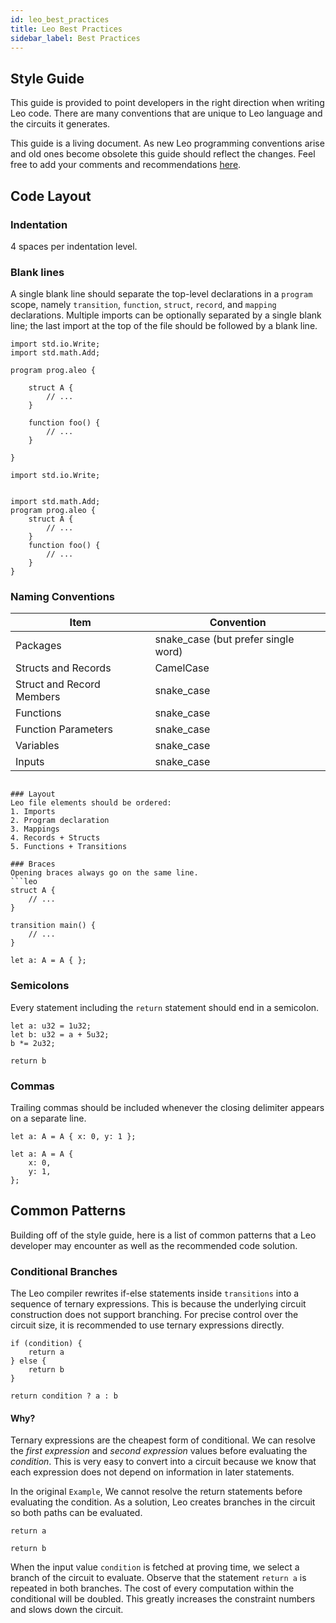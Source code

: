 ```yaml
---
id: leo_best_practices
title: Leo Best Practices
sidebar_label: Best Practices
---
```

## Style Guide

This guide is provided to point developers in the right direction when writing Leo code.
There are many conventions that are unique to Leo language and the circuits it generates.

This guide is a living document.
As new Leo programming conventions arise and old ones become obsolete this guide should reflect the changes.
Feel free to add your comments and recommendations [here](https://docs.leo-lang.org/leo/resources#contributing).

## Code Layout

### Indentation
4 spaces per indentation level.

### Blank lines

A single blank line should separate the top-level declarations in a `program` scope,
namely `transition`, `function`, `struct`, `record`, and `mapping` declarations.
Multiple imports can be optionally separated by a single blank line;
the last import at the top of the file should be followed by a blank line.

```leo title="Yes:"
import std.io.Write;
import std.math.Add;

program prog.aleo {

    struct A {
        // ...
    }

    function foo() {
        // ...
    }

}
```

```leo title="No:"
import std.io.Write;


import std.math.Add;
program prog.aleo {
    struct A {
        // ...
    }
    function foo() {
        // ...
    }
}
```

### Naming Conventions

| Item                      | Convention                          |
|---------------------------|-------------------------------------|
| Packages                  | snake_case (but prefer single word) |
| Structs and Records       | CamelCase                           |
| Struct and Record Members | snake_case                          |
| Functions                 | snake_case                          |
| Function Parameters       | snake_case                          |
| Variables                 | snake_case                          |
| Inputs                    | snake_case                          |
```

### Layout
Leo file elements should be ordered:
1. Imports
2. Program declaration
3. Mappings
4. Records + Structs
5. Functions + Transitions

### Braces
Opening braces always go on the same line.
```leo
struct A {
    // ...
}

transition main() {
    // ...
}

let a: A = A { };
```

### Semicolons
Every statement including the `return` statement should end in a semicolon.
```leo
let a: u32 = 1u32;
let b: u32 = a + 5u32;
b *= 2u32;

return b
```

### Commas
Trailing commas should be included whenever the closing delimiter appears on a separate line.
```leo
let a: A = A { x: 0, y: 1 };

let a: A = A {
    x: 0,
    y: 1,
};
```

## Common Patterns

Building off of the style guide, here is a list of common patterns that a Leo developer may encounter
as well as the recommended code solution.

### Conditional Branches

The Leo compiler rewrites if-else statements inside `transitions` into a sequence of ternary expressions.
This is because the underlying circuit construction does not support branching.
For precise control over the circuit size, it is recommended to use ternary expressions directly.

```leo title="Example:"
if (condition) {
    return a
} else {
    return b
} 
```

```leo title="Alternative:"
return condition ? a : b
```

#### Why?
Ternary expressions are the cheapest form of conditional.
We can resolve the *first expression* and *second expression* values before evaluating the *condition*.
This is very easy to convert into a circuit because we know that each expression does not depend on information in later statements.

In the original `Example`,
We cannot resolve the return statements before evaluating the condition.
As a solution, Leo creates branches in the circuit so both paths can be evaluated.

```leo title="branch 1, condition = true"
return a
```

```leo title="branch 2, condition = false"
return b
```
When the input value `condition` is fetched at proving time, we select a branch of the circuit to evaluate.
Observe that the statement `return a` is repeated in both branches.
The cost of every computation within the conditional will be doubled.
This greatly increases the constraint numbers and slows down the circuit.
